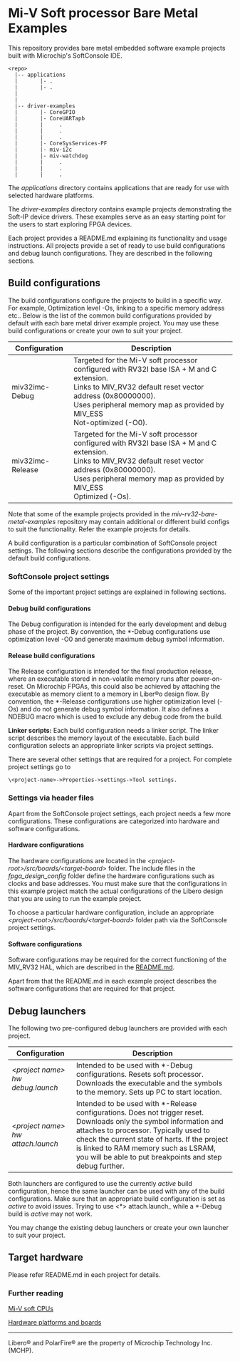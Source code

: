 # Mi-V Soft processor Bare Metal Examples
This repository provides bare metal embedded software example projects built with Microchip's SoftConsole IDE.

```
<repo>
  |-- applications
  |       |- .
  |       |- .
  |
  |
  |-- driver-examples
  |       |- CoreGPIO
  |       |- CoreUARTapb
  |       |     .
  |       |     .
  |       |     .
  |       |- CoreSysServices-PF
  |       |- miv-i2c
  |       |- miv-watchdog
  |       |     .
  |       |     .
  |       |     .

```

The *applications* directory contains applications that are ready for use with selected hardware platforms.

The *driver-examples* directory contains example projects demonstrating the Soft-IP device drivers. These examples serve as an easy starting point for the users to start exploring FPGA devices.

Each project provides a README.md explaining its functionality and usage instructions.
All projects provide a set of ready to use build configurations and debug launch configurations. They are described in the following sections.

## Build configurations
The build configurations configure the projects to build in a specific way. For example, Optimization level -Os, linking to a specific memory address etc..
Below is the list of the common build configurations provided by default with each bare metal driver example project. You may use these build configurations or create your own to suit your project.

|Configuration     | Description    |
|----------------- | -------------- |
|miv32imc-Debug    | Targeted for the Mi-V soft processor configured with RV32I base ISA + M and C extension. </br> Links to MIV_RV32 default reset vector address (0x80000000). </br> Uses peripheral memory map as provided by MIV_ESS  </br> Not-optimized (-O0).|
|miv32imc-Release  | Targeted for the Mi-V soft processor configured with RV32I base ISA + M and C extension. </br> Links to MIV_RV32 default reset vector address (0x80000000). </br> Uses peripheral memory map as provided by MIV_ESS  </br> Optimized (-Os).|

Note that some of the example projects provided in the *miv-rv32-bare-metal-examples* repository may contain additional or different build configs to suit the functionality. Refer the example projects for details.

A build configuration is a particular combination of SoftConsole project settings.
The following sections describe the configurations provided by the default build configurations.

### SoftConsole project settings
Some of the important project settings are explained in following sections.

#### Debug build configurations
The Debug configuration is intended for the early development and debug phase of the project. By convention, the *-Debug configurations use optimization level -O0 and generate maximum debug symbol information.

#### Release build configurations
The Release configuration is intended for the final production release, where an executable stored in non-volatile memory runs after power-on-reset. On Microchip FPGAs, this could also be achieved by attaching the
executable as memory client to a memory in Liber&reg;o design flow. By convention, the *-Release configurations use higher optimization level (-Os) and do not generate debug symbol information. It also defines a NDEBUG macro which is used to exclude any debug code from the build.

**Linker scripts:** Each build configuration needs a linker script. The linker script describes the memory layout of the executable. Each build configuration selects an appropriate linker scripts via project settings.

There are several other settings that are required for a project. For complete project settings go to

`
 \<project-name>->Properties->settings->Tool settings.
`

### Settings via header files
Apart from the SoftConsole project settings, each project needs a few more configurations. These configurations are categorized into hardware and software configurations.

#### Hardware configurations
The hardware configurations are located in the _\<project-root>/src/boards/\<target-board>_ folder. The include files in the _fpga_design_config_ folder define the hardware configurations such as clocks and base addresses. You must make sure that the configurations in this example project match the actual configurations of the Libero design that you are using to run the example project.

To choose a particular hardware configuration, include an appropriate _\<project-root>/src/boards/\<target-board>_ folder path via the SoftConsole project settings.

#### Software configurations
Software configurations may be required for the correct functioning of the MIV_RV32 HAL, which are described in the [README.md](https://github.com/Mi-V-Soft-RISC-V/miv-rv32-bare-metal-examples/tree/main/driver-examples/miv-rv32-hal/miv-rv32i-systick-blinky).

Apart from that the README.md in each example project describes the software configurations that are required for that project.

## Debug launchers
The following two pre-configured debug launchers are provided with each project.

|Configuration              | Description                                                                                                |
|---------------------------|------------------------------------------------------------------------------------------------------------|
|_\<project name> hw debug.launch_ | Intended to be used with *-Debug configurations. Resets soft processor.<br> Downloads the executable and the symbols to the memory. Sets up PC to start location. |
|_\<project name> hw attach.launch_ | Intended to be used with *-Release configurations. Does not trigger reset. <br> Downloads only the symbol information and attaches to processor. Typically used to check the current state of harts. If the project is linked to RAM memory such as LSRAM, you will be able to put breakpoints and step debug further.                   |

Both launchers are configured to use the currently _active_ build configuration, hence the same launcher can be used with any of the build configurations. Make sure that an appropriate build configuration is set as _active_ to avoid issues. Trying to use <*> attach.launch_ while a *-Debug build is _active_ may not work.

You may change the existing debug launchers or create your own launcher to suit your project.

## Target hardware
Please refer README.md in each project for details.

### Further reading
[Mi-V soft CPUs](https://mi-v-ecosystem.github.io/docs/mi-v-soft-cpu/#mi-v-soft-cpus)

[Hardware platforms and boards](https://mi-v-ecosystem.github.io/docs/mi-v-soft-cpu/#hardware-platforms-and-boards)
___
Libero&reg; and PolarFire&reg; are the property of Microchip Technology Inc. (MCHP).
